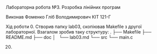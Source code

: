 Лабораторна робота №3. Розробка лінійних програм

Виконав Фоменко Гліб Володимирович КІТ 121-Г

Хід роботи
0. Створив папку lab03, скопіював Makefile з другої лабораторної. Взагалом зробив таку структуру:
.
├── Makefile
├── README.md
├── doc
│   └── lab03.md
└── src
    └── main.c



20.

